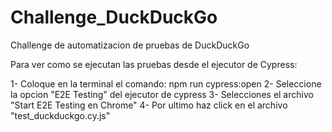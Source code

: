 # Challenge_DuckDuckGo
Challenge de automatizacion de pruebas de DuckDuckGo

Para ver como se ejecutan las pruebas desde el ejecutor de Cypress:

1- Coloque en la terminal el comando: npm run cypress:open
2- Seleccione la opcion "E2E Testing" del ejecutor de cypress
3- Selecciones el archivo "Start E2E Testing en Chrome"
4- Por ultimo haz click en el archivo "test_duckduckgo.cy.js"
